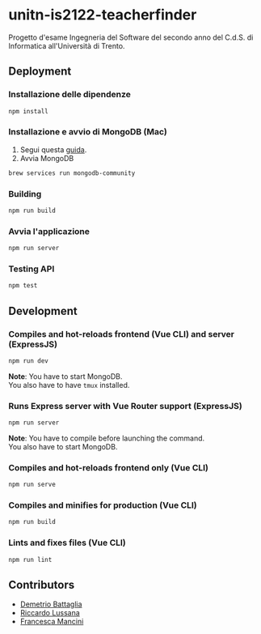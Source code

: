 # unitn-is2122-teacherfinder
Progetto d'esame Ingegneria del Software del secondo anno del C.d.S. di Informatica all'Università di Trento.

## Deployment

### Installazione delle dipendenze

```bash
npm install
```

### Installazione e avvio di MongoDB (Mac)

1. Segui questa [guida](https://attacomsian.com/blog/install-mongodb-macos).
2. Avvia MongoDB
  ```bash
  brew services run mongodb-community
  ```

### Building

```bash
npm run build
```

### Avvia l'applicazione

```bash
npm run server
```

### Testing API
```bash
npm test
```

## Development

### Compiles and hot-reloads frontend (Vue CLI) and server (ExpressJS)

```bash
npm run dev
```

  **Note**: You have to start MongoDB.  
  You also have to have `tmux` installed.

### Runs Express server with Vue Router support (ExpressJS)

```bash
npm run server
```

  **Note**: You have to compile before launching the command.  
  You also have to start MongoDB.  
  

### Compiles and hot-reloads frontend only (Vue CLI)

```bash
npm run serve
```

### Compiles and minifies for production (Vue CLI)

```bash
npm run build
```

### Lints and fixes files (Vue CLI)
```bash
npm run lint
```
## Contributors
* [Demetrio Battaglia](https://www.github.com/deme3)
* [Riccardo Lussana](https://www.github.com/riklus)
* [Francesca Mancini](https://www.github.com/framcesca)
